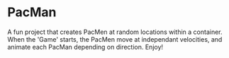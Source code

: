 # PacMan

A fun project that creates PacMen at random locations within a container.  When the 'Game' starts, the PacMen move at independant velocities, and animate each PacMan depending on direction.  Enjoy!
